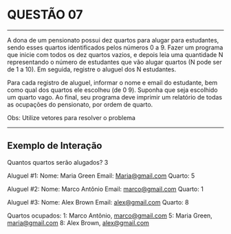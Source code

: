 # QUESTÃO 07

---

A dona de um pensionato possui dez quartos para alugar para estudantes, sendo esses quartos identificados pelos números 0 a 9.
Fazer um programa que inicie com todos os dez quartos vazios, e depois leia uma quantidade N representando o número de estudantes que vão alugar quartos (N pode ser de 1 a 10).
Em seguida, registre o aluguel dos N estudantes.

Para cada registro de aluguel, informar o nome e email do estudante, bem como qual dos quartos ele escolheu (de 0 9). Suponha que seja escolhido um quarto vago.
Ao final, seu programa deve imprimir um relatório de todas as ocupações do pensionato, por ordem de quarto.

Obs: Utilize vetores para resolver o problema

---

## Exemplo de Interação

Quantos quartos serão alugados? 3

Aluguel #1:
Nome: Maria Green
Email: <Maria@gmail.com>
Quarto: 5

Aluguel #2:
Nome: Marco Antônio
Email: <marco@gmail.com>
Quarto: 1

Aluguel #3:
Nome: Alex Brown
Email: <alex@gmail.com>
Quarto: 8

Quartos ocupados:
1: Marco Antônio, <marco@gmail.com>
5: Maria Green, <maria@gmail.com>
8: Alex Brown, <alex@gmail.com>
